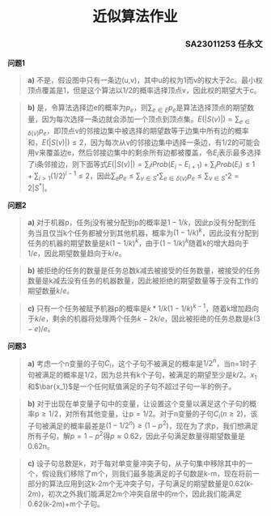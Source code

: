 # <div align='center'>近似算法作业 </div>

### <div align='right'>SA23011253 任永文 </div>

**问题1**

> **a)** 不是，假设图中只有一条边(u,v)，其中u的权为1而v的权大于2c。最小权顶点覆盖是1，但是这个算法以1/2的概率选择顶点v，因此权的期望大于c。

> **b)** 是，令算法选择边e的概率为$p_e$，则$\sum_{e\in E}p_e$是算法选择顶点的期望数量，因为每次选择一条边就会添加一个顶点到顶点集。$E(|S(v)|)=\sum_{e\in \delta(v)}p_e$，即顶点v的邻接边集中被选择的期望数等于边集中所有边的概率和，$E(|S(v)|)\leq 2$，因为每次从v的邻接边集中选择一条边，有1/2的可能会用v来覆盖边e，然后邻接边集中的剩余所有边都被覆盖，令$E_i$表示最多选择了i条邻接边，则下面等式$E(|S(v)|)=\sum_iiProb(E_i-E_{i+1})+\sum_iProb(E_i)\leq 1+\sum_{i>1}(1/2)^{i-1}\leq 2$，因此$\sum_ep_e\leq \sum_{v \in S^*}\sum_{e \in \delta(v)}p_e \leq \sum_{v\in S^*}2=2|S^*|$。

**问题2**

> **a)** 对于机器p，任务j没有被分配到p的概率是$1-1/k$，因此p没有分配到任务当且仅当k个任务都被分到其他机器，概率为$(1-1/k)^k$，因此没有分配到任务的机器的期望数量是$k(1-1/k)^k$，由于$(1-1/k)^k$随着k的增大趋向于$1/e$，因此期望数量趋向于$k/e$。

> **b)** 被拒绝的任务的数量是任务总数k减去被接受的任务数量，被接受的任务数量是k减去没有任务的机器数量，因此被拒绝的期望数量等于没有工作的期望数量$k/e$。

> **c)** 只有一个任务被赋予机器p的概率是$k*1/k(1-1/k)^{k-1}$，随着k增加趋向于$k/e$，剩余的机器将处理两个任务$k-2k/e$，因此被拒绝的任务总数是$k(3-e)/e$。

**问题3**

> **a)** 考虑一个n变量的子句$C_i$，这个子句不被满足的概率是$1/2^n$，当n=1时子句被满足的概率是$1/2$，因为总共有k个子句，被满足的期望至少是$k/2$。$x_1$和$\bar{x_1}$是一个任何赋值满足的子句不超过子句一半的例子。

> **b)** 对于出现在单变量子句中的变量，让设置这个变量以满足这个子句的概率p$\geq 1/2$，对所有其他变量，让p$= 1/2$。对于n变量的子句$C_i(n\geq 2)$，该子句被满足的概率最差是$(1-1/2^n) \geq (1-p^2)$，现在为了求p，我们想满足所有子句，解$p=1-p^2$得$p \approx 0.62$，因此子句满足数量得期望数量是0.62n。

> **c)** 设子句总数是k，对于每对单变量冲突子句，从子句集中移除其中的一个，假设我们移除了m个，则我们最多能满足的子句数是k-m，现在将前一部分的算法应用到这k-2m个无冲突子句，子句满足的期望数量是0.62(k-2m)，初次之外我们能满足2m个冲突自居中的m个，因此我们能满足0.62(k-2m)+m个子句。
